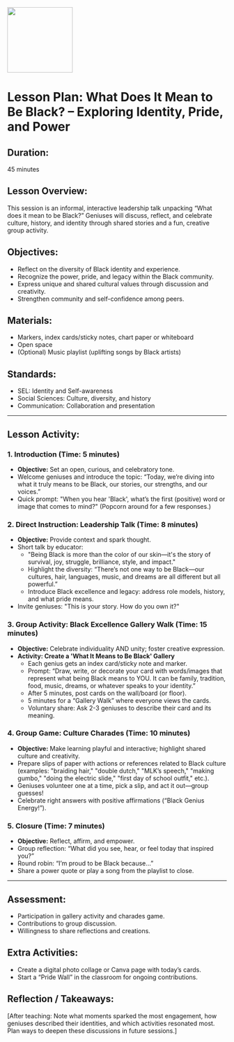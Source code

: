 <img src="https://github.com/Hgp-GeniusLabs/Curriculum/blob/10734f2c827128dde773ea4f266d154d46977866/Org-Wide/Assets/hgp_logo_original.png" width="150"/>

# Lesson Plan: What Does It Mean to Be Black? – Exploring Identity, Pride, and Power

## **Duration:**
45 minutes

## **Lesson Overview:**
This session is an informal, interactive leadership talk unpacking “What does it mean to be Black?” Geniuses will discuss, reflect, and celebrate culture, history, and identity through shared stories and a fun, creative group activity.

## **Objectives:**
- Reflect on the diversity of Black identity and experience.
- Recognize the power, pride, and legacy within the Black community.
- Express unique and shared cultural values through discussion and creativity.
- Strengthen community and self-confidence among peers.

## **Materials:**
- Markers, index cards/sticky notes, chart paper or whiteboard
- Open space
- (Optional) Music playlist (uplifting songs by Black artists)

## **Standards:**
- SEL: Identity and Self-awareness
- Social Sciences: Culture, diversity, and history
- Communication: Collaboration and presentation

---

## **Lesson Activity:**

### 1. **Introduction (Time: 5 minutes)**
   - **Objective:** Set an open, curious, and celebratory tone.
   - Welcome geniuses and introduce the topic: “Today, we’re diving into what it truly means to be Black, our stories, our strengths, and our voices.”
   - Quick prompt: "When you hear 'Black', what’s the first (positive) word or image that comes to mind?" (Popcorn around for a few responses.)

### 2. **Direct Instruction: Leadership Talk (Time: 8 minutes)**
   - **Objective:** Provide context and spark thought.
   - Short talk by educator:
       - "Being Black is more than the color of our skin—it's the story of survival, joy, struggle, brilliance, style, and impact."
       - Highlight the diversity: “There’s not one way to be Black—our cultures, hair, languages, music, and dreams are all different but all powerful.”
       - Introduce Black excellence and legacy: address role models, history, and what pride means.
   - Invite geniuses: "This is your story. How do you own it?"

### 3. **Group Activity: Black Excellence Gallery Walk (Time: 15 minutes)**
   - **Objective:** Celebrate individuality AND unity; foster creative expression.
   - **Activity: Create a 'What It Means to Be Black' Gallery**
       - Each genius gets an index card/sticky note and marker.
       - Prompt: “Draw, write, or decorate your card with words/images that represent what being Black means to YOU. It can be family, tradition, food, music, dreams, or whatever speaks to your identity.”
       - After 5 minutes, post cards on the wall/board (or floor).
       - 5 minutes for a “Gallery Walk” where everyone views the cards.
       - Voluntary share: Ask 2-3 geniuses to describe their card and its meaning.

### 4. **Group Game: Culture Charades (Time: 10 minutes)**
   - **Objective:** Make learning playful and interactive; highlight shared culture and creativity.
   - Prepare slips of paper with actions or references related to Black culture (examples: "braiding hair," "double dutch," "MLK’s speech," "making gumbo," "doing the electric slide," "first day of school outfit," etc.).
   - Geniuses volunteer one at a time, pick a slip, and act it out—group guesses!
   - Celebrate right answers with positive affirmations (“Black Genius Energy!”).

### 5. **Closure (Time: 7 minutes)**
   - **Objective:** Reflect, affirm, and empower.
   - Group reflection: “What did you see, hear, or feel today that inspired you?”
   - Round robin: “I’m proud to be Black because…”
   - Share a power quote or play a song from the playlist to close.

---

## **Assessment:**
- Participation in gallery activity and charades game.
- Contributions to group discussion.
- Willingness to share reflections and creations.

## **Extra Activities:**
- Create a digital photo collage or Canva page with today’s cards.
- Start a “Pride Wall” in the classroom for ongoing contributions.

## **Reflection / Takeaways:**
[After teaching: Note what moments sparked the most engagement, how geniuses described their identities, and which activities resonated most. Plan ways to deepen these discussions in future sessions.]
